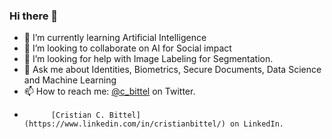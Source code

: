 ### Hi there 👋

- 🌱 I’m currently learning Artificial Intelligence
- 👯 I’m looking to collaborate on AI for Social impact
- 🤔 I’m looking for help with Image Labeling for Segmentation. 
- 💬 Ask me about Identities, Biometrics, Secure Documents, Data Science and Machine Learning
- 📫 How to reach me: [@c_bittel](https://twitter.com/c_bittel) on Twitter.
-           [Cristian C. Bittel](https://www.linkedin.com/in/cristianbittel/) on LinkedIn.



<!--
**cbittel/cbittel** is a ✨ _special_ ✨ repository because its `README.md` (this file) appears on your GitHub profile.

Here are some ideas to get you started:

- 🔭 I’m currently working on ...
- 🌱 I’m currently learning ...
- 👯 I’m looking to collaborate on ...
- 🤔 I’m looking for help with ...
- 💬 Ask me about ...
- 📫 How to reach me: ...
- 😄 Pronouns: ...
- ⚡ Fun fact: ...
-->
